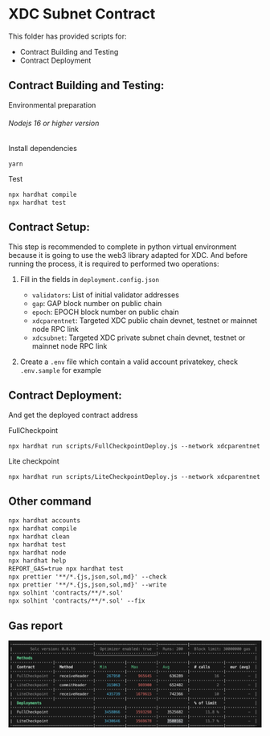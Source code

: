 # XDC Subnet Contract

This folder has provided scripts for:

- Contract Building and Testing
- Contract Deployment

## Contract Building and Testing:

Environmental preparation

###### Nodejs 16 or higher version

Install dependencies

```shell
yarn
```

Test

```shell
npx hardhat compile
npx hardhat test
```

## Contract Setup:

This step is recommended to complete in python virtual environment because it is going to use the web3 library adapted for XDC. And before running the process, it is required to performed two operations:

1. Fill in the fields in `deployment.config.json`

   - `validators`: List of initial validator addresses
   - `gap`: GAP block number on public chain
   - `epoch`: EPOCH block number on public chain
   - `xdcparentnet`: Targeted XDC public chain devnet, testnet or mainnet node RPC link
   - `xdcsubnet`: Targeted XDC private subnet chain devnet, testnet or mainnet node RPC link

2. Create a `.env` file which contain a valid account privatekey, check `.env.sample` for example

## Contract Deployment:

And get the deployed contract address

FullCheckpoint

```shell
npx hardhat run scripts/FullCheckpointDeploy.js --network xdcparentnet
```

Lite checkpoint

```shell
npx hardhat run scripts/LiteCheckpointDeploy.js --network xdcparentnet
```

## Other command

```shell
npx hardhat accounts
npx hardhat compile
npx hardhat clean
npx hardhat test
npx hardhat node
npx hardhat help
REPORT_GAS=true npx hardhat test
npx prettier '**/*.{js,json,sol,md}' --check
npx prettier '**/*.{js,json,sol,md}' --write
npx solhint 'contracts/**/*.sol'
npx solhint 'contracts/**/*.sol' --fix
```

## Gas report

![Alt text](image.png)
